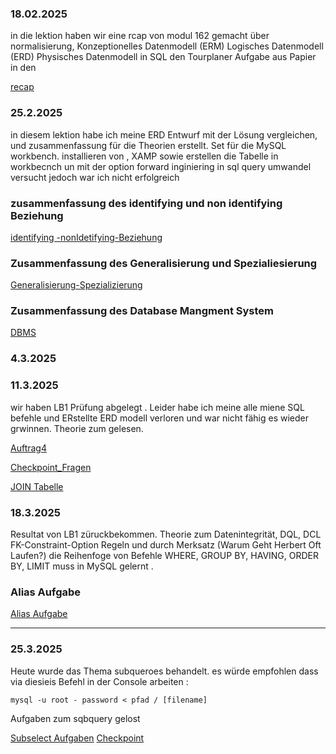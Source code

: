 ### 18.02.2025
in die lektion haben wir eine rcap von modul 162 gemacht über normalisierung, Konzeptionelles Datenmodell (ERM)
Logisches Datenmodell (ERD)
Physisches Datenmodell in SQL 
den Tourplaner Aufgabe aus Papier in den

[recap](recap.md)  
### 25.2.2025

in  diesem lektion habe ich meine ERD Entwurf mit der Lösung vergleichen, 
und zusammenfassung  für die Theorien erstellt. Set für die MySQL workbench. installieren von , XAMP sowie erstellen die Tabelle in  workbecnch un mit der option forward inginiering in sql query umwandel versucht jedoch war ich nicht erfolgreich 

### zusammenfassung des identifying und non identifying Beziehung 

[identifying -nonIdetifying-Beziehung]((non)identifying-Relation.md)

### Zusammenfassung des Generalisierung und Spezialiesierung

[Generalisierung-Spezializierung](Genralisierug&spezialisierung.md)

### Zusammenfassung des Database Mangment System 

[DBMS](DBMS.md)



### 4.3.2025

### 11.3.2025
wir haben LB1 Prüfung abgelegt . Leider habe ich meine alle miene SQL befehle und ERstellte ERD modell verloren und war nicht fähig es wieder grwinnen.
Theorie zum        gelesen.


[Auftrag4](Auftrag_4.Tag.md)


[Checkpoint_Fragen](4.Tag_Checkpoint.md)

[JOIN Tabelle](join.md)
### 18.3.2025 
Resultat von LB1 züruckbekommen. Theorie zum Datenintegrität, DQL, DCL FK-Constraint-Option Regeln  und durch Merksatz (Warum Geht Herbert Oft Laufen?)
die Reihenfoge von Befehle   WHERE, GROUP BY, HAVING, ORDER BY, LIMIT muss in MySQL  gelernt .

### Alias Aufgabe
[Alias Aufgabe](alias_Auftrag.md)

---
### 25.3.2025
Heute  wurde das Thema subqueroes behandelt.
 es würde empfohlen dass via diesieis Befehl in der Console arbeiten :
```
mysql -u root - password < pfad / [filename]
```
Aufgaben zum sqbquery gelost 

[Subselect Aufgaben](subselect.md)
[Checkpoint](checkpoint5.md)

